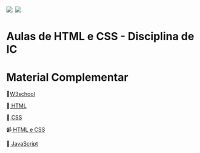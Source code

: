 # <img src="https://img.shields.io/badge/HTML5-E34F26?style=for-the-badge&logo=html5&logoColor=white"/>  <img src="https://img.shields.io/badge/css3-%231572B6.svg?style=for-the-badge&logo=css3&logoColor=white"/>
# Aulas de HTML e CSS - Disciplina de IC 

<!--<ul>
    <li><p> <a href="https://github.com/tatyane-calixto/html-css-1B/tree/main/Aula05">  Tags de texto e Tabelas </a> </p></li>
    <li><p> <a href="https://github.com/tatyane-calixto/html-css-1B/tree/main/MiniProjeto%20-%20Aula%2005">  MiniProjeto - Aula 05  </a> </p></li>
    <li><p> <a href= "https://github.com/tatyane-calixto/html-css-1B/tree/main/MiniProjeto%20-%20Aula%2006">  MiniProjeto - Aula 06  </a> </p></li>
    <li><p> <a href= "#">  MiniProjeto - Aula 07  </a> </p></li>
    <li><p> <a href= "https://github.com/tatyane-calixto/html-css-1B/tree/main/Aula08">  Aula 08 - HTML e CSS  </a> </p></li>
</ul>-->

# Material Complementar

<p>🔗<a href="https://www.w3schools.com/">W3school</a></p>
<p>🔗<a href="https://developer.mozilla.org/pt-BR/docs/Learn/HTML"> HTML </a></p>
<p>🔗<a href="https://developer.mozilla.org/pt-BR/docs/Web/CSS"> CSS </a></p>
<p>📹<a href="https://www.youtube.com/watch?v=Ejkb_YpuHWs&list=PLHz_AreHm4dkZ9-atkcmcBaMZdmLHft8n"> HTML e CSS </a></p>
<p>🔗<a href= "https://developer.mozilla.org/pt-BR/docs/Web/JavaScript"> JavaScript </a></p>
